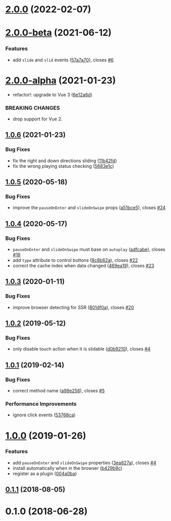 # [2.0.0](https://github.com/fengyuanchen/vue-carousel/compare/v2.0.0-beta...v2.0.0) (2022-02-07)



# [2.0.0-beta](https://github.com/fengyuanchen/vue-carousel/compare/v2.0.0-alpha...v2.0.0-beta) (2021-06-12)


### Features

* add `slide` and `slid` events ([57a7a70](https://github.com/fengyuanchen/vue-carousel/commit/57a7a7021816f187a6f5a1d6e5d796540572ea01)), closes [#6](https://github.com/fengyuanchen/vue-carousel/issues/6)



# [2.0.0-alpha](https://github.com/fengyuanchen/vue-carousel/compare/v1.0.6...v2.0.0-alpha) (2021-01-23)


* refactor!: upgrade to Vue 3 ([6e12a6d](https://github.com/fengyuanchen/vue-carousel/commit/6e12a6de12eb6cfea8b8078c43fac512319dc2e0))


### BREAKING CHANGES

* drop support for Vue 2.



## [1.0.6](https://github.com/fengyuanchen/vue-carousel/compare/v1.0.5...v1.0.6) (2021-01-23)


### Bug Fixes

* fix the right and down directions sliding ([11b42fd](https://github.com/fengyuanchen/vue-carousel/commit/11b42fd92d0bea87aae172207131ed497bb8186c))
* fix the wrong playing status checking ([5683e1c](https://github.com/fengyuanchen/vue-carousel/commit/5683e1c0305b3b9dd60ae87f8b21ccc052fd6f74))



## [1.0.5](https://github.com/fengyuanchen/vue-carousel/compare/v1.0.4...v1.0.5) (2020-05-18)


### Bug Fixes

* improve the `pauseOnEnter` and `slideOnSwipe` props ([a51bce5](https://github.com/fengyuanchen/vue-carousel/commit/a51bce5a45847e3a1b8a6c96137d1a2672e5641d)), closes [#24](https://github.com/fengyuanchen/vue-carousel/issues/24)



## [1.0.4](https://github.com/fengyuanchen/vue-carousel/compare/v1.0.3...v1.0.4) (2020-05-17)


### Bug Fixes

* `pauseOnEnter` and `slideOnSwipe` must base on `autoplay` ([adfcabe](https://github.com/fengyuanchen/vue-carousel/commit/adfcabebb7aa521d4fa92aa4fb0f1dbe55b10cd4)), closes [#18](https://github.com/fengyuanchen/vue-carousel/issues/18)
* add `type` attribute to control buttons ([8c8b62a](https://github.com/fengyuanchen/vue-carousel/commit/8c8b62a920a7ae7f13e59b83f976660181ddb883)), closes [#22](https://github.com/fengyuanchen/vue-carousel/issues/22)
* correct the cache index when data changed ([469ea19](https://github.com/fengyuanchen/vue-carousel/commit/469ea19e22b915264b3a05eef813b16cde5d844e)), closes [#23](https://github.com/fengyuanchen/vue-carousel/issues/23)



## [1.0.3](https://github.com/fengyuanchen/vue-carousel/compare/v1.0.2...v1.0.3) (2020-01-11)


### Bug Fixes

* improve browser detecting for SSR ([801df0a](https://github.com/fengyuanchen/vue-carousel/commit/801df0a4d0ff84a6d7c9df20550fc10a5adfa2f8)), closes [#20](https://github.com/fengyuanchen/vue-carousel/issues/20)



## [1.0.2](https://github.com/fengyuanchen/vue-carousel/compare/v1.0.1...v1.0.2) (2019-05-12)


### Bug Fixes

* only disable touch action when it is slidable ([d0b9210](https://github.com/fengyuanchen/vue-carousel/commit/d0b9210662469d66af351db924a41d722f4c70fa)), closes [#4](https://github.com/fengyuanchen/vue-carousel/issues/4)



## [1.0.1](https://github.com/fengyuanchen/vue-carousel/compare/v1.0.0...v1.0.1) (2019-02-14)


### Bug Fixes

* correct method name ([a98e256](https://github.com/fengyuanchen/vue-carousel/commit/a98e25620a8f980321e921cc9c6d45d3677b381f)), closes [#5](https://github.com/fengyuanchen/vue-carousel/issues/5)


### Performance Improvements

* ignore click events ([53768ca](https://github.com/fengyuanchen/vue-carousel/commit/53768ca39ef40a07de964fc517a4b69400cde6d6))



# [1.0.0](https://github.com/fengyuanchen/vue-carousel/compare/v0.1.1...v1.0.0) (2019-01-26)


### Features

* add `pauseOnEnter` and `slideOnSwipe` properties ([3ea827a](https://github.com/fengyuanchen/vue-carousel/commit/3ea827aada85fd1af411b2f8c11154b8a4db0636)), closes [#4](https://github.com/fengyuanchen/vue-carousel/issues/4)
* install automatically when in the browser ([b429b9c](https://github.com/fengyuanchen/vue-carousel/commit/b429b9c7d0799b72427f55a1b99bce79b3b061be))
* register as a plugin ([004a0ba](https://github.com/fengyuanchen/vue-carousel/commit/004a0ba287cfd9dd60d69e42900fcf658858b699))



## [0.1.1](https://github.com/fengyuanchen/vue-carousel/compare/v0.1.0...v0.1.1) (2018-08-05)



# 0.1.0 (2018-06-28)



